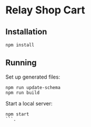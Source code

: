 # Relay Shop Cart

## Installation

```
npm install
```

## Running

Set up generated files:

```
npm run update-schema
npm run build
```

Start a local server:

```
npm start
```.
